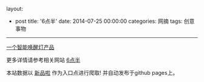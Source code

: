 layout: 
  - post 
title: '6点半' 
date: 2014-07-25 00:00:00 
categories: 网摘 
tags: 创意事物 
---

<a href="http://xinpinla.com/product/284" title="查看产品详情">
								一个智能唤醒灯产品							</a>  

更多详情请参考相关网站 [6点半](http://www.6dianban.cn/index.html)  

本站数据以 [新品啦](http://xinpinla.com/) 作为入口点进行爬取! 并自动发布于github pages上。  
